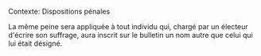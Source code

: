 Contexte: Dispositions pénales

La même peine sera appliquée à tout individu qui, chargé par un électeur d'écrire son suffrage, aura inscrit sur le bulletin un nom autre que celui qui lui était désigné.